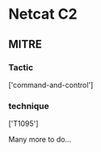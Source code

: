 # Netcat C2

## MITRE

### Tactic
['command-and-control']

### technique
['T1095']

Many more to do...

